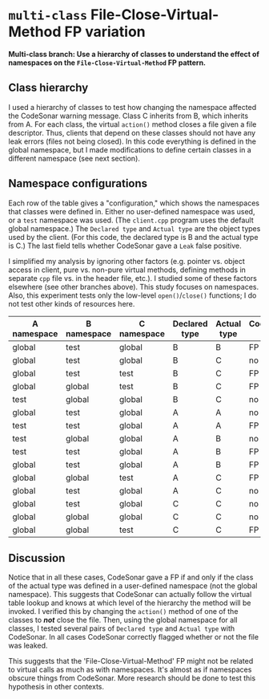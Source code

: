 # `multi-class` File-Close-Virtual-Method FP variation

**Multi-class branch: Use a hierarchy of classes to understand the effect of namespaces on the `File-Close-Virtual-Method` FP pattern.**

## Class hierarchy

I used a hierarchy of classes to test how changing the namespace affected the CodeSonar warning message. Class C inherits from B, which inherits from A. For each class, the virtual `action()` method closes a file given a file descriptor. Thus, clients that depend on these classes should not have any leak errors (files not being closed). In this code everything is defined in the global namespace, but I made modifications to define certain classes in a different namespace (see next section).

## Namespace configurations

Each row of the table gives a "configuration," which shows the namespaces that classes were defined in. Either no user-defined namespace was used, or a `test` namespace was used. (The `client.cpp` program uses the default global namespace.) The `Declared type` and `Actual type` are the object types used by the client. (For this code, the declared type is B and the actual type is C.) The last field tells whether CodeSonar gave a `Leak` false positive.

I simplified my analysis by ignoring other factors (e.g. pointer vs. object access in client, pure vs. non-pure virtual methods, defining methods in separate `cpp` file vs. in the header file, etc.). I studied some of these factors elsewhere (see other branches above). This study focuses on namespaces. Also, this experiment tests only the low-level `open()`/`close()` functions; I do not test other kinds of resources here.

A namespace | B namespace | C namespace | Declared type | Actual type | CodeSonar FP?
--- | --- | --- | --- | --- | ---
global | test | global | B | B | FP
global | test | global | B | C | no FP
global | test | test | B | C | FP
global | global | test | B | C | FP
test | global | global | B | C | no FP
global | test | global | A | A | no FP
test | test | global | A | A | FP
test | global | global | A | B | no FP
test | test | global | A | B | FP
global | test | global | A | B | FP
global | global | test | A | C | FP
global | test | global | A | C | no FP
global | test | global | C | C | no FP
global | global | global | C | C | no FP
global | global | test | C | C | FP

## Discussion

Notice that in all these cases, CodeSonar gave a FP if and only if the class of the actual type was defined in a user-defined namespace (not the global namespace). This suggests that CodeSonar can actually follow the virtual table lookup and knows at which level of the hierarchy the method will be invoked. I verified this by changing the `action()` method of one of the classes to ***not*** close the file. Then, using the global namespace for all classes, I tested several pairs of `Declared type` and `Actual type` with CodeSonar. In all cases CodeSonar correctly flagged whether or not the file was leaked.

This suggests that the 'File-Close-Virtual-Method' FP might not be related to virtual calls as much as with namespaces. It's almost as if namespaces obscure things from CodeSonar. More research should be done to test this hypothesis in other contexts.
